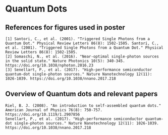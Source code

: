# Quantum Dots
## References for figures used in poster
    [1] Santori, C., et al. (2001). "Triggered Single Photons from a Quantum Dot." Physical Review Letters 86(8): 1502-1505. Santori, C., et al. (2001). "Triggered Single Photons from a Quantum Dot." Physical Review Letters 86(8): 1502-1505.
    [2] Somaschi, N., et al. (2016). "Near-optimal single-photon sources in the solid state." Nature Photonics 10(5): 340-345. https://doi.org/10.1038/nphoton.2016.23
    [3] Senellart, P., et al. (2017). "High-performance semiconductor quantum-dot single-photon sources." Nature Nanotechnology 12(11): 1026-1039. https://doi.org/10.1038/nnano.2017.218

## Overview of Quantum dots and relevant papers
    Riel, B. J. (2008). "An introduction to self-assembled quantum dots." American Journal of Physics 76(8): 750-757. https://doi.org/10.1119/1.2907856
    Senellart, P., et al. (2017). "High-performance semiconductor quantum-dot single-photon sources." Nature Nanotechnology 12(11): 1026-1039. https://doi.org/10.1038/nnano.2017.218
